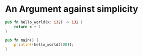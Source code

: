 <title> An Argument agains simplicity </title>

# An Argument against simplicity


```rust
pub fn hello_world(x: i32) -> i32 {
    return x + 1
}

pub fn main() {
    println!(hello_world(100));
}
```